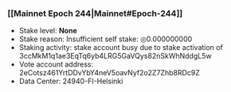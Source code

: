 ### [[Mainnet Epoch 244|Mainnet#Epoch-244]]
* Stake level: **None**
* Stake reason: Insufficient self stake: ◎0.000000000
* Staking activity: stake account busy due to stake activation of 3ccMkM1q1ae3EqTq6yb4LRG5GaVQys82nSkWhNddgL5w
* Vote account address: 2eCotsz461YrtDDvYbY4neV5oavNyf2o2Z7Zhb8RDc9Z
* Data Center: 24940-FI-Helsinki